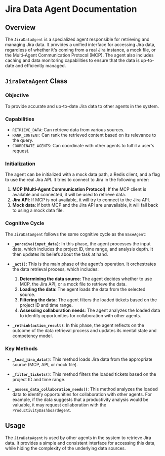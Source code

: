 # Jira Data Agent Documentation

## Overview

The `JiraDataAgent` is a specialized agent responsible for retrieving and managing Jira data. It provides a unified interface for accessing Jira data, regardless of whether it's coming from a real Jira instance, a mock file, or the Multi-Agent Communication Protocol (MCP). The agent also includes caching and data monitoring capabilities to ensure that the data is up-to-date and efficiently managed.

## `JiraDataAgent` Class

### Objective

To provide accurate and up-to-date Jira data to other agents in the system.

### Capabilities

- `RETRIEVE_DATA`: Can retrieve data from various sources.
- `RANK_CONTENT`: Can rank the retrieved content based on its relevance to the query.
- `COORDINATE_AGENTS`: Can coordinate with other agents to fulfill a user's request.

### Initialization

The agent can be initialized with a mock data path, a Redis client, and a flag to use the real Jira API. It tries to connect to Jira in the following order:

1. **MCP (Multi-Agent Communication Protocol)**: If the MCP client is available and connected, it will be used to retrieve data.
2. **Jira API**: If MCP is not available, it will try to connect to the Jira API.
3. **Mock data**: If both MCP and the Jira API are unavailable, it will fall back to using a mock data file.

### Cognitive Cycle

The `JiraDataAgent` follows the same cognitive cycle as the `BaseAgent`:

- **`_perceive(input_data)`**: In this phase, the agent processes the input data, which includes the project ID, time range, and analysis depth. It then updates its beliefs about the task at hand.

- **`_act()`**: This is the main phase of the agent's operation. It orchestrates the data retrieval process, which includes:
    1. **Determining the data source**: The agent decides whether to use MCP, the Jira API, or a mock file to retrieve the data.
    2. **Loading the data**: The agent loads the data from the selected source.
    3. **Filtering the data**: The agent filters the loaded tickets based on the project ID and time range.
    4. **Assessing collaboration needs**: The agent analyzes the loaded data to identify opportunities for collaboration with other agents.

- **`_rethink(action_result)`**: In this phase, the agent reflects on the outcome of the data retrieval process and updates its mental state and competency model.

### Key Methods

- **`_load_jira_data()`**: This method loads Jira data from the appropriate source (MCP, API, or mock file).

- **`_filter_tickets()`**: This method filters the loaded tickets based on the project ID and time range.

- **`_assess_data_collaboration_needs()`**: This method analyzes the loaded data to identify opportunities for collaboration with other agents. For example, if the data suggests that a productivity analysis would be valuable, it may request collaboration with the `ProductivityDashboardAgent`.

## Usage

The `JiraDataAgent` is used by other agents in the system to retrieve Jira data. It provides a simple and consistent interface for accessing this data, while hiding the complexity of the underlying data sources.
